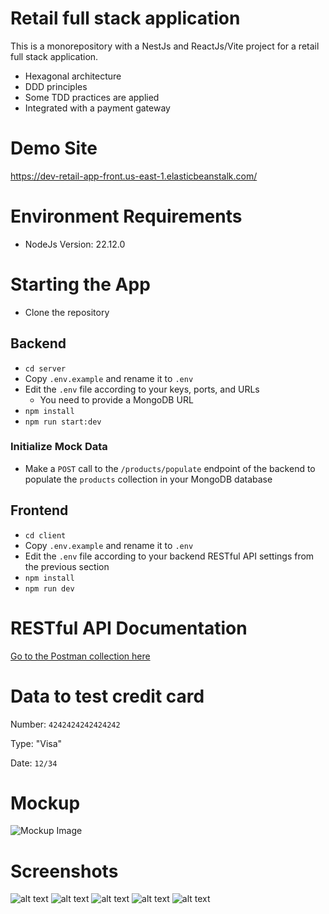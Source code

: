 # Retail full stack application

This is a monorepository with a NestJs and ReactJs/Vite project for a retail full stack application.
- Hexagonal architecture
- DDD principles
- Some TDD practices are applied
- Integrated with a payment gateway

# Demo Site
https://dev-retail-app-front.us-east-1.elasticbeanstalk.com/


# Environment Requirements
- NodeJs Version: 22.12.0

# Starting the App
- Clone the repository

## Backend
- `cd server`
- Copy `.env.example` and rename it to `.env`
- Edit the `.env` file according to your keys, ports, and URLs
  - You need to provide a MongoDB URL
- `npm install`
- `npm run start:dev`

### Initialize Mock Data
- Make a `POST` call to the `/products/populate` endpoint of the backend to populate the `products` collection in your MongoDB database

## Frontend
- `cd client`
- Copy `.env.example` and rename it to `.env`
- Edit the `.env` file according to your backend RESTful API settings from the previous section
- `npm install`
- `npm run dev`

# RESTful API Documentation
[Go to the Postman collection here](https://www.postman.com/altimetry-explorer-80161005/workspace/product-payment-api-demo/collection/34406596-340ed140-9924-422e-bd4a-c2c6089974e5?action=share&creator=34406596&active-environment=34406596-cf070561-3f71-4238-b2f5-f5a6ad411d81)

# Data to test credit card

Number: `4242424242424242`

Type: "Visa"

Date: `12/34`

# Mockup
![Mockup Image](<Pasted image 20250117041944.png>)

# Screenshots
![alt text](1.png)
![alt text](2.png)
![alt text](3.png)
![alt text](4.png)
![alt text](5.png)
